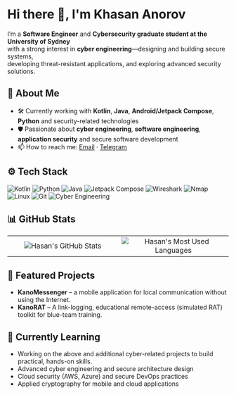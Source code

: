 
# Hi there 👋, I'm Khasan Anorov

I’m a **Software Engineer** and **Cybersecurity graduate student at the University of Sydney**  
with a strong interest in **cyber engineering**—designing and building secure systems,  
developing threat-resistant applications, and exploring advanced security solutions.

## 🧩 About Me
- 🛠 Currently working with **Kotlin**, **Java**, **Android/Jetpack Compose**, **Python** and security-related technologies  
- 🛡 Passionate about **cyber engineering**, **software engineering**, **application security** and secure software development  
- 📫 How to reach me: [Email](mailto:anorovhasan@gmail.com) · [Telegram](https://t.me/anorov_hasan)

## ⚙️ Tech Stack
![Kotlin](https://img.shields.io/badge/Kotlin-0095D5?style=flat&logo=kotlin&logoColor=white)
![Python](https://img.shields.io/badge/Python-3776AB?style=flat&logo=python&logoColor=white)
![Java](https://img.shields.io/badge/Java-007396?style=flat&logo=java&logoColor=white)
![Jetpack Compose](https://img.shields.io/badge/Jetpack%20Compose-4285F4?style=flat&logo=jetpackcompose&logoColor=white)
![Wireshark](https://img.shields.io/badge/Wireshark-1679A7?style=flat&logo=wireshark&logoColor=white)
![Nmap](https://img.shields.io/badge/Nmap-2E3440?style=flat&logo=nmap&logoColor=white)
![Linux](https://img.shields.io/badge/Linux-FCC624?style=flat&logo=linux&logoColor=black)
![Git](https://img.shields.io/badge/Git-F05032?style=flat&logo=git&logoColor=white)
![Cyber Engineering](https://img.shields.io/badge/Cyber%20Engineering-5A5A5A?style=flat&logo=hackthebox&logoColor=white)

## 📊 GitHub Stats


<table align="center" width="100%" cellspacing="0" cellpadding="0">
  <tr>
    <td width="50%" align="center" valign="middle">
      <img src="https://github-readme-stats.vercel.app/api?username=HasanAnorov&show_icons=true&title_color=ffffff&icon_color=bb2acf&text_color=daf7dc&bg_color=151515&border_color=ffffff&hide_border=false&border_radius=6" alt="Hasan's GitHub Stats"/>
    </td>
    <td width="50%" align="center" valign="middle">
      <!-- Most Used Languages -->
      <img src="https://github-readme-stats.vercel.app/api/top-langs/?username=HasanAnorov&layout=compact&langs_count=8&custom_title=Most%20Used%20Languages&card_width=420&title_color=ffffff&text_color=daf7dc&bg_color=151515&border_color=ffffff&hide_border=false&border_radius=6" alt="Hasan's Most Used Languages"/>
    </td>
  </tr>
</table>





## 🚀 Featured Projects
- **KanoMessenger** – a mobile application for local communication without using the Internet.
- **KanoRAT** – A link-logging, educational remote-access (simulated RAT) toolkit for blue-team training.

## 🌱 Currently Learning
- Working on the above and additional cyber-related projects to build practical, hands-on skills.
- Advanced cyber engineering and secure architecture design  
- Cloud security (AWS, Azure) and secure DevOps practices  
- Applied cryptography for mobile and cloud applications
